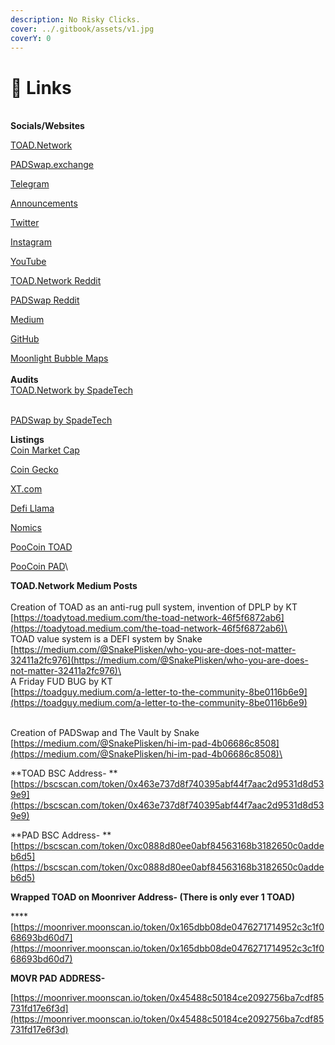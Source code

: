 ```yaml
---
description: No Risky Clicks.
cover: ../.gitbook/assets/v1.jpg
coverY: 0
---
```


# 🔗 Links

\
**Socials/Websites**

[TOAD.Network](https://toad.network)

[PADSwap.exchange](https://padswap.exchange/#/swap)

[Telegram](https://t.me/toadnetwork)

[Announcements](https://t.me/TOADnPAD)

[Twitter](https://twitter.com/ToadNetwork)

[Instagram](https://www.instagram.com/toad.network/)

[YouTube](https://www.youtube.com/channel/UCI\_vUc-HrJWtKXj-Re-hTSw)

[TOAD.Network Reddit](https://www.reddit.com/r/TOADNetwork/)

[PADSwap Reddit](https://www.reddit.com/r/PadSwap/)

[Medium](https://toadnetwork.medium.com)

[GitHub](https://github.com/ToadNetwork)

[Moonlight Bubble Maps](https://bubbles.moonlighttoken.com/token/0x463e737d8f740395abf44f7aac2d9531d8d539e9)\
\
**Audits**\
[TOAD.Network by SpadeTech](https://spadetech.io/wp-content/uploads/2021/06/toad\_network\_audit\_report.pdf)

\
[PADSwap by SpadeTech](https://spadetech.io/wp-content/uploads/2021/06/toad\_Padswap\_audit\_report.pdf)



**Listings**\
[Coin Market Cap](https://coinmarketcap.com/currencies/toad-network/)

[Coin Gecko](https://www.coingecko.com/en/coins/toad-network)

[XT.com](https://www.xt.com/tradePro/toad\_usdt)

[Defi Llama](https://defillama.com/protocol/padswap)

[Nomics](https://nomics.com/assets/toad-toad-network)

[PooCoin TOAD](https://poocoin.app/tokens/0x463e737d8f740395abf44f7aac2d9531d8d539e9)

[PooCoin PAD](https://poocoin.app/tokens/0xc0888d80ee0abf84563168b3182650c0addeb6d5)\


**TOAD.Network Medium Posts**\
\
Creation of TOAD as an anti-rug pull system, invention of DPLP by KT\
[https://toadytoad.medium.com/the-toad-network-46f5f6872ab6](https://toadytoad.medium.com/the-toad-network-46f5f6872ab6)\
\
TOAD value system is a DEFI system by Snake\
[https://medium.com/@SnakePlisken/who-you-are-does-not-matter-32411a2fc976](https://medium.com/@SnakePlisken/who-you-are-does-not-matter-32411a2fc976)\
\
A Friday FUD BUG by KT\
[https://toadguy.medium.com/a-letter-to-the-community-8be0116b6e9](https://toadguy.medium.com/a-letter-to-the-community-8be0116b6e9)

\
Creation of PADSwap and The Vault by Snake\
[https://medium.com/@SnakePlisken/hi-im-pad-4b06686c8508](https://medium.com/@SnakePlisken/hi-im-pad-4b06686c8508)\


**TOAD BSC Address- **[https://bscscan.com/token/0x463e737d8f740395abf44f7aac2d9531d8d539e9](https://bscscan.com/token/0x463e737d8f740395abf44f7aac2d9531d8d539e9)

**PAD BSC Address- **[https://bscscan.com/token/0xc0888d80ee0abf84563168b3182650c0addeb6d5](https://bscscan.com/token/0xc0888d80ee0abf84563168b3182650c0addeb6d5)



**Wrapped TOAD on Moonriver Address- (There is only ever 1 TOAD)**

****[https://moonriver.moonscan.io/token/0x165dbb08de0476271714952c3c1f068693bd60d7](https://moonriver.moonscan.io/token/0x165dbb08de0476271714952c3c1f068693bd60d7)

**MOVR PAD ADDRESS-**

[https://moonriver.moonscan.io/token/0x45488c50184ce2092756ba7cdf85731fd17e6f3d](https://moonriver.moonscan.io/token/0x45488c50184ce2092756ba7cdf85731fd17e6f3d)

